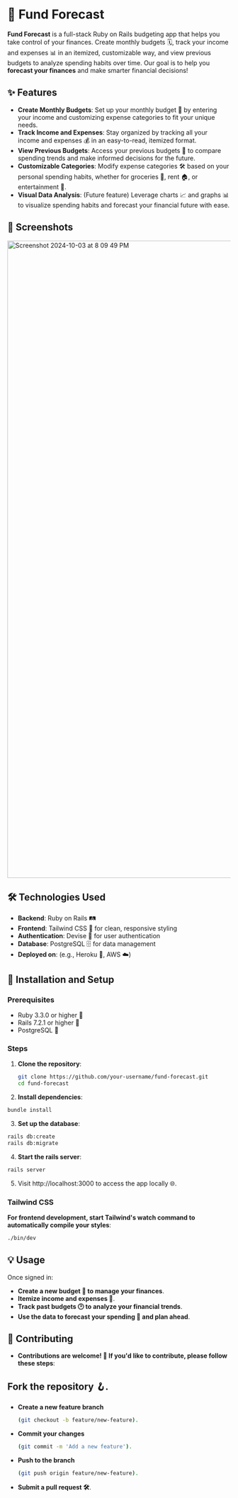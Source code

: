 # 💸 Fund Forecast

**Fund Forecast** is a full-stack Ruby on Rails budgeting app that helps you take control of your finances. Create monthly budgets 🗓️, track your income and expenses 📊 in an itemized, customizable way, and view previous budgets to analyze spending habits over time. Our goal is to help you **forecast your finances** and make smarter financial decisions!

## ✨ Features

- **Create Monthly Budgets**: Set up your monthly budget 📝 by entering your income and customizing expense categories to fit your unique needs.
- **Track Income and Expenses**: Stay organized by tracking all your income and expenses 💰 in an easy-to-read, itemized format.
- **View Previous Budgets**: Access your previous budgets 🔄 to compare spending trends and make informed decisions for the future.
- **Customizable Categories**: Modify expense categories 🛠️ based on your personal spending habits, whether for groceries 🛒, rent 🏠, or entertainment 🎉.
- **Visual Data Analysis**: (Future feature) Leverage charts 📈 and graphs 📊 to visualize spending habits and forecast your financial future with ease.

## 📸 Screenshots
<img width="1439" alt="Screenshot 2024-10-03 at 8 09 49 PM" src="https://github.com/user-attachments/assets/889383f2-0bbf-4227-958f-4789cc4e14ce">


## 🛠️ Technologies Used

- **Backend**: Ruby on Rails 🛤️
- **Frontend**: Tailwind CSS 💅 for clean, responsive styling
- **Authentication**: Devise 🔐 for user authentication
- **Database**: PostgreSQL 🗄️ for data management
- **Deployed on**: (e.g., Heroku 🚀, AWS ☁️)

## 🚀 Installation and Setup

### Prerequisites
- Ruby 3.3.0 or higher 💎
- Rails 7.2.1 or higher 🚂
- PostgreSQL 🐘

### Steps
1. **Clone the repository**:
   ```bash
   git clone https://github.com/your-username/fund-forecast.git
   cd fund-forecast
2. **Install dependencies**:
```bash
bundle install
```
3. **Set up the database**:
```bash
rails db:create
rails db:migrate
```

4. **Start the rails server**:
```bash
rails server
```

5. Visit http://localhost:3000 to access the app locally 🌐.


### Tailwind CSS
**For frontend development, start Tailwind's watch command to automatically compile your styles**:
```bash
./bin/dev
```

## 💡 Usage
Once signed in:
- **Create a new budget 📝 to manage your finances**.
- **Itemize income and expenses 💸**.
- **Track past budgets 🕑 to analyze your financial trends**.
- **Use the data to forecast your spending 🔮 and plan ahead**.
## 🤝 Contributing
- **Contributions are welcome! 🎉 If you'd like to contribute, please follow these steps**:

## Fork the repository 🪝.
- **Create a new feature branch**
  ```bash
  (git checkout -b feature/new-feature).
  ```
- **Commit your changes**
  ```bash
  (git commit -m 'Add a new feature').
  ```
- **Push to the branch**
  ```bash
  (git push origin feature/new-feature).
  ```
- **Submit a pull request 🛠️**.

